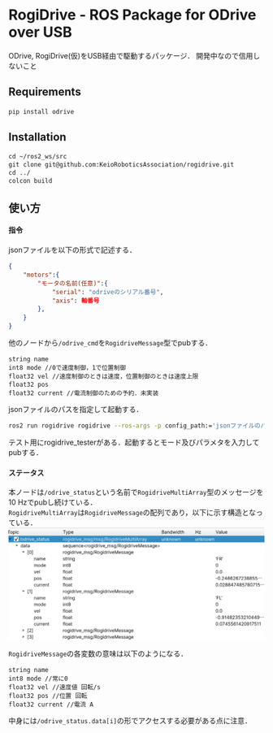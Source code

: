 # RogiDrive - ROS Package for ODrive over USB
ODrive, RogiDrive(仮)をUSB経由で駆動するパッケージ．
開発中なので信用しないこと

## Requirements
```bash
pip install odrive
```

## Installation
```
cd ~/ros2_ws/src
git clone git@github.com:KeioRoboticsAssociation/rogidrive.git
cd ../
colcon build
```

## 使い方
#### 指令
jsonファイルを以下の形式で記述する．
```json
{
    "motors":{
        "モータの名前(任意)":{
            "serial": "odriveのシリアル番号",
            "axis": 軸番号
        },
    }
}
```
他のノードから`/odrive_cmd`を`RogidriveMessage`型でpubする．
```RogidriveMessage
string name
int8 mode //0で速度制御，1で位置制御
float32 vel //速度制御のときは速度，位置制御のときは速度上限
float32 pos
float32 current //電流制御のための予約．未実装
```
jsonファイルのパスを指定して起動する．

```bash
ros2 run rogidrive rogidrive --ros-args -p config_path:='jsonファイルのパス'
```

テスト用にrogidrive_testerがある．起動するとモード及びパラメタを入力してpubする．

#### ステータス
本ノードは`/odrive_status`という名前で`RogidriveMultiArray`型のメッセージを10 Hzでpubし続けている．  
`RogidriveMultiArray`は`RogidriveMessage`の配列であり，以下に示す構造となっている．
![RogidriveMultiArray](./img.png)

`RogidriveMessage`の各変数の意味は以下のようになる．
```RogidriveMessage
string name
int8 mode //常に0
float32 vel //速度値 回転/s
float32 pos //位置 回転
float32 current //電流 A
```
中身には`/odrive_status.data[i]`の形でアクセスする必要がある点に注意．